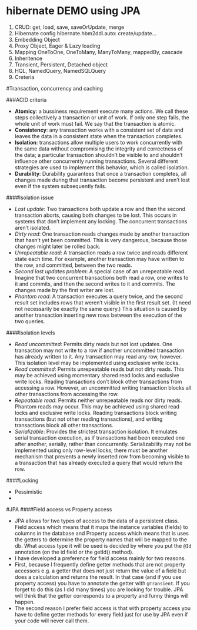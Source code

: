 # hibernate DEMO using JPA
1. CRUD: get, load, save, saveOrUpdate, merge
2. Hibernate config hibernate.hbm2ddl.auto: create/update...
3. Embedding Object
4. Proxy Object, Eager & Lazy loading
5. Mapping OneToOne, OneToMany, ManyToMany, mappedBy, cascade
6. Inheritence
7. Transient, Persistent, Detached object
7. HQL, NamedQuery, NamedSQLQuery
8. Creteria

#Transaction, concurrency and caching

###ACID criteria

* **Atomicy**: a bussiness requirement execute many actions. We call these steps collectively a transaction or unit of work. If only one step fails, the whole unit of work must fail. We say that the transaction is atomic.
* **Consistency**: any transaction works with a consistent set of data and leaves the data in a consistent state when the transaction completes.
* **Isolation**: transactions allow multiple users to work concurrently with the same data without compromising the integrity and correctness of the data; a particular transaction shouldn’t be visible to and shouldn’t influence other concurrently running transactions. Several different strategies are used to implement this behavior, which is called isolation.
* **Durability**: Durability guarantees that once a transaction completes, all changes made during that transaction become persistent and aren’t lost even if the system subsequently fails.

####Isolation issue

* *Lost update*: Two transactions both update a row and then the second transaction aborts, causing both changes to be lost. This occurs in systems that don’t implement any locking. The concurrent transactions aren’t isolated.
* *Dirty read*: One transaction reads changes made by another transaction that hasn’t yet been committed. This is very dangerous, because those changes might later be rolled back.
* *Unrepeatable read*: A transaction reads a row twice and reads different state each time. For example, another transaction may have written to the row, and committed, between the two reads.
* *Second lost updates problem*: A special case of an unrepeatable read. Imagine
that two concurrent transactions both read a row, one writes to it and commits, and then the second writes to it and commits. The changes made by the first writer are lost.
* *Phantom read*: A transaction executes a query twice, and the second result set includes rows that weren’t visible in the first result set. (It need not necessarily be exactly the same query.) This situation is caused by another transaction inserting new rows between the execution of the two queries.

####Isolation levels

* *Read uncommitted*: Permits dirty reads but not lost updates. One transaction may not write to a row if another uncommitted transaction has already written to it. Any transaction may read any row, however. This isolation level may be implemented using exclusive write locks.
* *Read committed*: Permits unrepeatable reads but not dirty reads. This may be achieved using momentary shared read locks and exclusive write locks. Reading transactions don’t block other transactions from accessing a row. However, an uncommitted writing transaction blocks all other transactions from accessing the row.
* *Repeatable read*: Permits neither unrepeatable reads nor dirty reads. Phantom reads may occur. This may be achieved using shared read locks and exclusive write locks. Reading transactions block writing transactions (but not other reading transactions), and writing transactions block all other transactions.
* *Serializable*: Provides the strictest transaction isolation. It emulates serial
transaction execution, as if transactions had been executed one after
another, serially, rather than concurrently. Serializability may not be implemented using only row-level locks; there must be another mechanism that prevents a newly inserted row from becoming visible to a transaction that has already executed a query that would return the row.

####Locking

* Pessimistic
* 

#JPA
####Field access vs Property access
* JPA allows for two types of access to the data of a persistent class. Field access which means that it maps the instance variables (fields) to columns in the database and Property access which means that is uses the getters to determine the property names that will be mapped to the db. What access type it will be used is decided by where you put the `@Id` annotation (on the id field or the getId() method).
* I have developed a preference for field access mainly for two reasons. 
 * First, because I frequently define getter methods that are not property accessors e.g. a getter that does not just return the value of a field but does a calculation and returns the result. In that case (and if you use property access) you have to annotate the getter with `@Transient`. If you forget to do this (as I did many times) you are looking for trouble. JPA will think that the getter corresponds to a property and funny things will happen.
 * The second reason I prefer field access is that with property access you have to define getter methods for every field just for use by JPA even if your code will never call them.